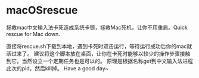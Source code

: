 # macOSrescue
拯救mac中文输入法卡死造成系统卡顿，拯救Mac死机，让你不用重启。Quick rescue for Mac down.

直接将rescue.sh下载到本地，遇到卡死时双击运行，等待运行成功后你的mac就活过来了。
建议将这个脚本放在桌面，让你在卡死时能够以较少的操作步骤接触到它。当然设立一个定期任务也是可以的。
原理是根据名称get到中文输入法进程此次的pid，然后kill掉。
Have a good day~
